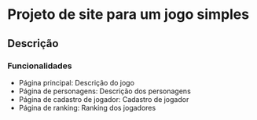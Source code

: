 

# Projeto de site para um jogo simples
## Descrição

### Funcionalidades

- Página principal: Descrição do jogo
- Página de personagens: Descrição dos personagens
- Página de cadastro de jogador: Cadastro de jogador
- Página de ranking: Ranking dos jogadores